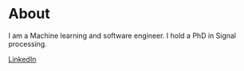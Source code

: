 # About

I am a Machine learning and software engineer. I hold a PhD in Signal processing.

[LinkedIn](https://www.linkedin.com/in/luc-mioulet/)

